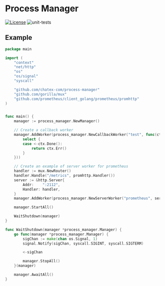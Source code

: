# Process Manager

<a href="https://opensource.org/licenses/Apache-2.0" rel="nofollow"><img src="https://img.shields.io/badge/license-Apache%202-blue" alt="License" style="max-width:100%;"></a>
![unit-tests](https://github.com/chatex-com/process-manager/workflows/unit-tests/badge.svg)

## Example

```go
package main

import (
	"context"
	"net/http"
	"os"
	"os/signal"
	"syscall"

	"github.com/chatex-com/process-manager"
	"github.com/gorilla/mux"
	"github.com/prometheus/client_golang/prometheus/promhttp"
)


func main() {
	manager := process_manager.NewManager()

	// Create a callback worker
	manager.AddWorker(process_manager.NewCallbackWorker("test", func(ctx context.Context) error {
		select {
		case <-ctx.Done():
			return ctx.Err()
		}
	}))

	// Create an example of server worker for prometheus
	handler := mux.NewRouter()
	handler.Handle("/metrics", promhttp.Handler())
	server := &http.Server{
		Addr:    ":2112",
		Handler: handler,
	}
	manager.AddWorker(process_manager.NewServerWorker("prometheus", server))

	manager.StartAll()

	WaitShutdown(manager)
}

func WaitShutdown(manager *process_manager.Manager) {
	go func(manager *process_manager.Manager) {
		sigChan := make(chan os.Signal, 1)
		signal.Notify(sigChan, syscall.SIGINT, syscall.SIGTERM)

		<-sigChan

		manager.StopAll()
	}(manager)

	manager.AwaitAll()
}

```
